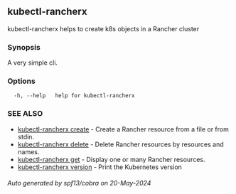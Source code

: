 ## kubectl-rancherx

kubectl-rancherx helps to create k8s objects in a Rancher cluster

### Synopsis


A very simple cli.

### Options

```
  -h, --help   help for kubectl-rancherx
```

### SEE ALSO

* [kubectl-rancherx create](kubectl-rancherx_create.md)	 - Create a Rancher resource from a file or from stdin.
* [kubectl-rancherx delete](kubectl-rancherx_delete.md)	 - Delete Rancher resources by resources and names.
* [kubectl-rancherx get](kubectl-rancherx_get.md)	 - Display one or many Rancher resources.
* [kubectl-rancherx version](kubectl-rancherx_version.md)	 - Print the Kubernetes version

###### Auto generated by spf13/cobra on 20-May-2024
